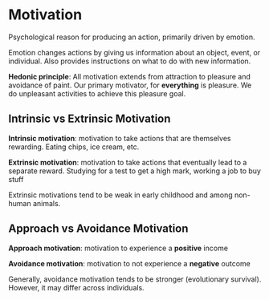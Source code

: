 # Motivation
Psychological reason for producing an action, primarily driven by emotion.

Emotion changes actions by giving us information about an object, event, or
individual. Also provides instructions on what to do with new information.

**Hedonic principle**: All motivation extends from attraction to pleasure and
avoidance of paint. Our primary motivator, for **everything** is pleasure. We
do unpleasant activities to achieve this pleasure goal.

## Intrinsic vs Extrinsic Motivation
**Intrinsic motivation**: motivation to take actions that are themselves rewarding. Eating chips, ice cream, etc.

**Extrinsic motivation**: motivation to take actions that eventually lead to a separate reward. Studying for a test to get a high mark, working a job to buy stuff

Extrinsic motivations tend to be weak in early childhood and among non-human animals.

## Approach vs Avoidance Motivation
**Approach motivation**: motivation to experience a **positive** income

**Avoidance motivation**: motivation to not experience a **negative** outcome

Generally, avoidance motivation tends to be stronger (evolutionary survival). However, it may differ across individuals.
